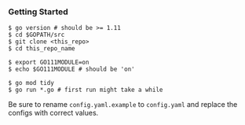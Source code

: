 ### Getting Started

```
$ go version # should be >= 1.11
$ cd $GOPATH/src
$ git clone <this_repo>
$ cd this_repo_name

$ export GO111MODULE=on
$ echo $GO111MODULE # should be 'on'

$ go mod tidy
$ go run *.go # first run might take a while
```

Be sure to rename `config.yaml.example` to `config.yaml` and replace the configs with correct values.
